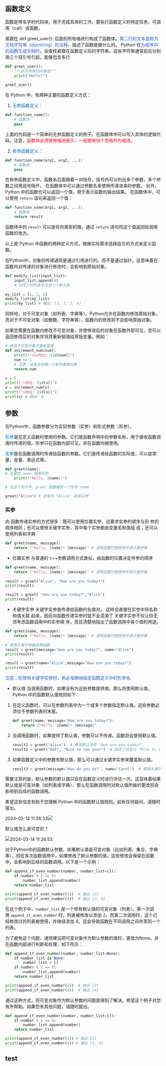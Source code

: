 ## 函数定义


函数是带名字的代码块，⽤于完成具体的⼯作。要执⾏函数定义的特定任务，可调⽤（call）该函数。

紧跟在 def greet_user(): 后⾯的所有缩进⾏构成了函数体。<font color="#245bdb">第⼆⾏的⽂本是称为⽂档字符串（docstring）的注释</font>，描述了函数是做什么的。
Python 在<font color="#245bdb">为程序中的函数⽣成⽂档时</font>，会查找紧跟在函数定义后的字符串。这些字符串通常前后分别⽤三个双引号引起，能够包含多⾏



```python
def greet_user():
    """显⽰简单的问候语"""
    print("Hello!")
	
greet_user()
```



在 Python 中，有两种主要的函数定义方式：

1. <font color="#0070c0">无参函数定义：</font>

```python
def function_name():
    # 函数体
    pass
```

上面的代码是一个简单的无参函数定义的例子。在函数体中可以写入具体的逻辑代码。注意，<font color="#ff0000">函数体必须使用缩进表示，一般使用四个空格作为缩进。</font>

2. <font color="#0070c0">有参函数定义：</font>

```python
def function_name(arg1, arg2, ...):
    # 函数体
    pass
```

在有参函数定义中，函数名后面跟着一对括号，括号内可以列出多个参数，多个参数之间用逗号隔开。
在函数体中可以通过参数名来使用传递进来的参数。
另外，Python 中的函数也可以返回一个值，用于表示函数的输出结果。
在函数体中，可以使用 `return` 语句来返回一个值：

```python
def function_name(arg1, arg2, ...):
    # 函数体
    return result
```

函数体中的 `result` 可以是任何类型的值，通过 `return` 语句将这个值返回给调用函数的地方。

以上是 Python 中函数的两种定义方式，根据实际需求选择适合的方式来定义函数。



在Python中，对象的传递通常是通过引用进行的，而不是通过指针。这意味着在函数内对传递的对象进行修改时，会影响到原始对象。

```python
def modify_list(input_list): 
    input_list.append(4) 
    # 向传入的列表中添加一个新元素 
    
my_list = [1, 2, 3] 
modify_list(my_list) 
print(my_list) # 输出: [1, 2, 3, 4]
```


同样地，对于可变对象（如列表、字典等），Python允许在函数内修改原始对象，而对于不可变对象（如整数、字符串等），函数内的修改将不会影响原始对象。

如果您需要在函数内修改不可变对象，并使修改后的对象在函数外部可见，您可以返回修改后的对象并将其重新赋值给原始变量。例如：

```python
# 修改不可变对象并重新赋值 
def increment_num(num): 
	print(f"num地址: {id(num)}")
	num += 1 
	# 注意：这里会创建一个新的整数对象 
	return num 
	
x = 5 
print(f"x地址: {id(x)}")
x = increment_num(x) 
print(f"x地址: {id(x)}")
print(x) # 输出: 6
```
## 参数
在Python中，函数参数分为实际参数（实参）和形式参数（形参）。

<font color="#0070c0">形参</font>是在定义函数时使用的参数。它们是函数声明中的参数名称，用于接收函数调用时传递的值。形参只在函数内部可见，并在函数内被使用。

<font color="#0070c0">实参</font>是在函数调用时传递给函数的参数。它们是传递给函数的实际值，可以是常量、变量、表达式等。

```python
def greet(name): 
# 这里的 name 就是形参 
	print(f"Hello, {name}!") 

# 在这个例子中，greet 函数接受一个形参 name

greet("Alice") # 这里的 "Alice" 就是实参
```

### 实参

向 函数传递实参的⽅式很多：既可以使⽤位置实参，这要求实参的顺序与形 参的顺序相同；也可以使⽤关键字实参，其中每个实参都由变量名和值组 成；还可以使⽤列表和字典


```python
def greet(name, message): 
	return f"Hello, {name}! {message}" # 调用函数时按顺序传递位置参数 
```

- 位置实参
与普通的 c++参数调用方式类似，由函数的位置决定传参的顺序
```python
def greet(name, message): 
	return f"Hello, {name}! {message}" # 调用函数时按顺序传递位置参数 
	
result = greet("Alice", "How are you today?") 
print(result)

result = greet( "How are you today?","Alice") 
print(result)
```

- 关键字实参
关键字实参是传递给函数的名值对。
这样会直接在实参中将名称和值关联 起来，因此向函数传递实参时就不会混淆了
关键字实参不仅让你⽆须考虑函数调⽤中的实参顺 序，⽽且清楚地指出了函数调⽤中各个值的⽤途。

```python
def greet(name, message): 
	return f"Hello, {name}! {message}" # 调用函数时按顺序传递位置参数 
	
# 使用关键字参数调用函数 
result = greet(message="How are you today?", name="Alice")
print(result)

result = greet(name="Alice",message="How are you today?")
print(result)
```
<font color="#245bdb">注意：在使⽤关键字实参时，务必准确地指定函数定义中的形参名</font>

- 默认值
当调用函数时，如果没有为这些参数提供值，那么将使用默认值。Python 中的函数默认值规则如下：

1. 在定义函数时，可以在参数列表中为一个或多个参数指定默认值。这些参数必须位于参数列表的末尾。
    
    ```python
    def greet(name, message="How are you today?"):
        return f"Hello, {name}! {message}"
    ```
    
2. 当调用函数时，如果提供了默认值，参数可以不传递。函数将会使用默认值。
    
    ```python
    result1 = greet("Alice")  # 使用默认消息 "How are you today?"
    result2 = greet("Bob", "Nice to see you!")  # 指定了消息为 "Nice to see you!"
    ```
    
3. 如果函数定义中的参数有默认值，那么可以通过关键字实参来覆盖默认值。
    
    ```python
    result3 = greet(message="How do you do?", name="Carol")  # 使用关键字实参覆盖默认值
    ```
    

需要注意的是，默认参数的默认值只会在函数定义时进行评估一次。这意味着如果默认值是可变对象（如列表或字典），那么在函数调用时对默认值所做的更改将会影响到后续的函数调用。

希望这些信息有助于您理解 Python 中的函数默认值规则。如有任何疑问，请随时提出。

2024-03-14 11:26:33![](https://www.zaiwen.top/assets/user-0a7a204f.svg)

默认值怎么是可变的？

![](https://www.zaiwen.top/assets/ai_avatar-587f6abf.webp)2024-03-14 11:26:53

对于Python中的函数默认参数，如果默认值是可变对象（比如列表、集合、字典等），则在多次函数调用中，如果修改了默认参数的值，这些修改会保留在函数中，会影响到后续的函数调用。以下是一个示例：

```python
def append_if_even_number(number, number_list=[]):
    if number % 2 == 0:
        number_list.append(number)
    return number_list

print(append_if_even_number(2))  # 输出 [2]
print(append_if_even_number(4))  # 输出 [2, 4]
```

在这个例子中，`number_list` 是一个带有默认值的可变对象（列表）。第一次调用 `append_if_even_number` 时，列表被修改以添加 2。而第二次调用时，这个已经修改过的列表被使用，并继续添加 4。这会导致函数在不同调用之间共享同一个列表。

为了避免这个问题，通常建议把可变对象作为默认参数的值时，更改为None，并在函数内部进行判断和处理，如下所示：

```python
def append_if_even_number(number, number_list=None):
    if number_list is None:
        number_list = []
    if number % 2 == 0:
        number_list.append(number)
    return number_list

print(append_if_even_number(2))  # 输出 [2]
print(append_if_even_number(4))  # 输出 [4]
```

通过这种方式，将可变对象作为默认参数的问题就得到了解决。希望这个例子对您有所帮助。如果您有其他问题，请随时提出。


```python
def append_if_even_number(number, number_list=[]): 
	if number % 2 == 0:
		number_list.append(number)
	return number_list 

print(append_if_even_number(2)) # 输出 [2] 
print(append_if_even_number(4)) # 输出 [2, 4]
```

## test